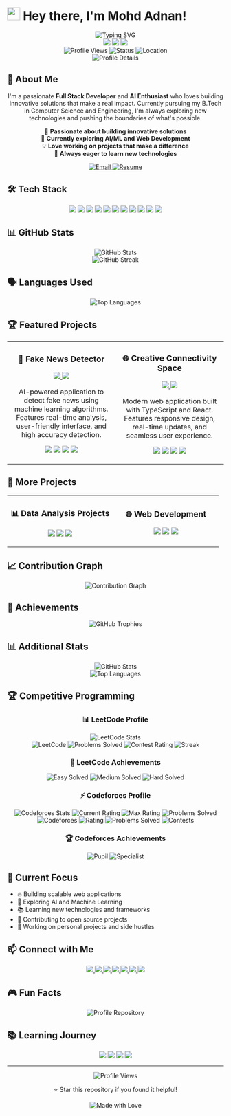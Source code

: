 # <img src="https://media.giphy.com/media/hvRJCLFzcasrR4ia7z/giphy.gif" width="30px"/> Hey there, I'm Mohd Adnan!

<div align="center">
  <img src="https://readme-typing-svg.herokuapp.com?font=Fira+Code&weight=500&size=28&pause=1000&color=00D4AA&center=true&vCenter=true&width=435&lines=Full+Stack+Developer;AI+Enthusiast;Problem+Solver;Always+Learning" alt="Typing SVG" />
</div>

<div align="center">
  <img src="https://img.shields.io/badge/👨‍💻%20Full%20Stack%20Developer-00D4AA?style=for-the-badge&logo=visual-studio-code&logoColor=white" />
  <img src="https://img.shields.io/badge/🤖%20AI%20Enthusiast-00D4AA?style=for-the-badge&logo=tensorflow&logoColor=white" />
  <img src="https://img.shields.io/badge/🚀%20Problem%20Solver-00D4AA?style=for-the-badge&logo=rocket&logoColor=white" />
</div>

<div align="center">
  <img src="https://komarev.com/ghpvc/?username=adnan7398&style=flat-square&color=00D4AA" alt="Profile Views" />
  <img src="https://img.shields.io/badge/Status-Available%20for%20Opportunities-00D4AA?style=flat-square" alt="Status" />
  <img src="https://img.shields.io/badge/Location-Worldwide-00D4AA?style=flat-square" alt="Location" />
</div>

<div align="center">
  <img src="https://github-profile-summary-cards.vercel.app/api/cards/profile-details?username=adnan7398&theme=radical" alt="Profile Details" />
</div>

## 🚀 About Me

<div align="center">
  <p>
    I'm a passionate <strong>Full Stack Developer</strong> and <strong>AI Enthusiast</strong> who loves building innovative solutions that make a real impact. 
    Currently pursuing my B.Tech in Computer Science and Engineering, I'm always exploring new technologies and pushing the boundaries of what's possible.
  </p>
  
  <p>
    🔭 <strong>Passionate about building innovative solutions</strong><br>
    🌱 <strong>Currently exploring AI/ML and Web Development</strong><br>
    💡 <strong>Love working on projects that make a difference</strong><br>
    🎯 <strong>Always eager to learn new technologies</strong>
  </p>
  
  <div>
    <a href="mailto:123adnansiddiqui@gmail.com">
      <img src="https://img.shields.io/badge/📧%20Email-00D4AA?style=for-the-badge&logo=gmail&logoColor=white" alt="Email" />
    </a>
    <a href="https://drive.google.com/file/d/13u5xu4NkwUXDg-juR18gG1aUo_yOHSqa/view?usp=drive_link">
      <img src="https://img.shields.io/badge/📄%20Resume-00D4AA?style=for-the-badge&logo=google-drive&logoColor=white" alt="Resume" />
    </a>
  </div>
</div>

## 🛠️ Tech Stack

<div align="center">
  <img src="https://img.shields.io/badge/-JavaScript-F7DF1E?style=for-the-badge&logo=javascript&logoColor=black" />
  <img src="https://img.shields.io/badge/-Python-3776AB?style=for-the-badge&logo=python&logoColor=white" />
  <img src="https://img.shields.io/badge/-React-61DAFB?style=for-the-badge&logo=react&logoColor=black" />
  <img src="https://img.shields.io/badge/-Node.js-339933?style=for-the-badge&logo=node.js&logoColor=white" />
  <img src="https://img.shields.io/badge/-TypeScript-3178C6?style=for-the-badge&logo=typescript&logoColor=white" />
  <img src="https://img.shields.io/badge/-Docker-2496ED?style=for-the-badge&logo=docker&logoColor=white" />
  <img src="https://img.shields.io/badge/-Git-F05032?style=for-the-badge&logo=git&logoColor=white" />
  <img src="https://img.shields.io/badge/-MongoDB-47A248?style=for-the-badge&logo=mongodb&logoColor=white" />
  <img src="https://img.shields.io/badge/-Express.js-000000?style=for-the-badge&logo=express&logoColor=white" />
  <img src="https://img.shields.io/badge/-Next.js-000000?style=for-the-badge&logo=next.js&logoColor=white" />
  <img src="https://img.shields.io/badge/-Tailwind%20CSS-38B2AC?style=for-the-badge&logo=tailwind-css&logoColor=white" />
</div>

## 📊 GitHub Stats

<div align="center">
  <img src="https://github-readme-stats.vercel.app/api?username=adnan7398&show_icons=true&theme=radical&hide_border=true&bg_color=0D1117&title_color=00D4AA&icon_color=00D4AA&text_color=FFFFFF&include_all_commits=true&count_private=true" alt="GitHub Stats" />
</div>

<div align="center">
  <img src="https://github-readme-streak-stats.herokuapp.com/?user=adnan7398&theme=radical&hide_border=true&background=0D1117&stroke=00D4AA&ring=00D4AA&fire=00D4AA&currStreakNum=FFFFFF&currStreakLabel=00D4AA&sideNums=FFFFFF&sideLabels=FFFFFF&dates=FFFFFF" alt="GitHub Streak" />
</div>

## 🗣️ Languages Used

<div align="center">
  <img src="https://github-readme-stats.vercel.app/api/top-langs/?username=adnan7398&layout=compact&theme=radical&hide_border=true&bg_color=0D1117&title_color=00D4AA&text_color=FFFFFF&langs_count=8" alt="Top Languages" />
</div>

## 🏆 Featured Projects

<div align="center">
  <table>
    <tr>
      <td width="50%">
        <h3 align="center">🤖 Fake News Detector</h3>
        <p align="center">
          <a href="https://github.com/adnan7398/FakeNewsDetector" target="_blank">
            <img src="https://img.shields.io/badge/-View%20Project-00D4AA?style=for-the-badge&logo=github&logoColor=white" />
          </a>
          <a href="#" target="_blank">
            <img src="https://img.shields.io/badge/-Live%20Demo-00D4AA?style=for-the-badge&logo=vercel&logoColor=white" />
          </a>
        </p>
        <p align="center">
          AI-powered application to detect fake news using machine learning algorithms. Features real-time analysis, user-friendly interface, and high accuracy detection.
        </p>
        <p align="center">
          <img src="https://img.shields.io/badge/-Python-3776AB?style=for-the-badge&logo=python&logoColor=white" />
          <img src="https://img.shields.io/badge/-Docker-2496ED?style=for-the-badge&logo=docker&logoColor=white" />
          <img src="https://img.shields.io/badge/-React-61DAFB?style=for-the-badge&logo=react&logoColor=black" />
          <img src="https://img.shields.io/badge/-Machine%20Learning-FF6F61?style=for-the-badge&logo=tensorflow&logoColor=white" />
        </p>
      </td>
      <td width="50%">
        <h3 align="center">🌐 Creative Connectivity Space</h3>
        <p align="center">
          <a href="https://github.com/adnan7398/creative-connectivity-space" target="_blank">
            <img src="https://img.shields.io/badge/-View%20Project-00D4AA?style=for-the-badge&logo=github&logoColor=white" />
          </a>
          <a href="#" target="_blank">
            <img src="https://img.shields.io/badge/-Live%20Demo-00D4AA?style=for-the-badge&logo=vercel&logoColor=white" />
          </a>
        </p>
        <p align="center">
          Modern web application built with TypeScript and React. Features responsive design, real-time updates, and seamless user experience.
        </p>
        <p align="center">
          <img src="https://img.shields.io/badge/-TypeScript-3178C6?style=for-the-badge&logo=typescript&logoColor=white" />
          <img src="https://img.shields.io/badge/-React-61DAFB?style=for-the-badge&logo=react&logoColor=black" />
          <img src="https://img.shields.io/badge/-Tailwind%20CSS-38B2AC?style=for-the-badge&logo=tailwind-css&logoColor=white" />
          <img src="https://img.shields.io/badge/-Vite-646CFF?style=for-the-badge&logo=vite&logoColor=white" />
        </p>
      </td>
    </tr>
  </table>
</div>

## 🚀 More Projects

<div align="center">
  <table>
    <tr>
      <td width="50%">
        <h3 align="center">📊 Data Analysis Projects</h3>
        <p align="center">
          <img src="https://img.shields.io/badge/-Python-3776AB?style=for-the-badge&logo=python&logoColor=white" />
          <img src="https://img.shields.io/badge/-Pandas-150458?style=for-the-badge&logo=pandas&logoColor=white" />
          <img src="https://img.shields.io/badge/-NumPy-013243?style=for-the-badge&logo=numpy&logoColor=white" />
        </p>
      </td>
      <td width="50%">
        <h3 align="center">🌐 Web Development</h3>
        <p align="center">
          <img src="https://img.shields.io/badge/-HTML5-E34F26?style=for-the-badge&logo=html5&logoColor=white" />
          <img src="https://img.shields.io/badge/-CSS3-1572B6?style=for-the-badge&logo=css3&logoColor=white" />
          <img src="https://img.shields.io/badge/-Bootstrap-7952B3?style=for-the-badge&logo=bootstrap&logoColor=white" />
        </p>
      </td>
    </tr>
  </table>
</div>

## 📈 Contribution Graph

<div align="center">
  <img src="https://github-readme-activity-graph.vercel.app/graph?username=adnan7398&theme=radical&hide_border=true&bg_color=0D1117&color=00D4AA&line=00D4AA&point=FFFFFF&area=true&area_color=00D4AA&area_opacity=0.1" alt="Contribution Graph" />
</div>

## 🏅 Achievements

<div align="center">
  <img src="https://github-profile-trophy.vercel.app/?username=adnan7398&theme=radical&no-frame=true&no-bg=true&margin-w=4&row=1&column=7" alt="GitHub Trophies" />
</div>

## 📊 Additional Stats

<div align="center">
  <img src="https://github-readme-stats.vercel.app/api?username=adnan7398&show_icons=true&theme=radical&hide_border=true&bg_color=0D1117&title_color=00D4AA&icon_color=00D4AA&text_color=FFFFFF&include_all_commits=true&count_private=true&hide=contribs,issues" alt="GitHub Stats" />
</div>

<div align="center">
  <img src="https://github-readme-stats.vercel.app/api/top-langs/?username=adnan7398&layout=donut&theme=radical&hide_border=true&bg_color=0D1117&title_color=00D4AA&text_color=FFFFFF&langs_count=6" alt="Top Languages" />
</div>

## 🏆 Competitive Programming

<div align="center">
  <h3>📊 LeetCode Profile</h3>
  <img src="https://leetcard.jacoblin.cool/adnan7398?theme=dark&font=Baloo%202&ext=contest" alt="LeetCode Stats" />
</div>

<div align="center">
  <img src="https://img.shields.io/badge/LeetCode-FFA116?style=for-the-badge&logo=leetcode&logoColor=black" alt="LeetCode" />
  <img src="https://img.shields.io/badge/Problems%20Solved-100+-00D4AA?style=for-the-badge" alt="Problems Solved" />
  <img src="https://img.shields.io/badge/Contest%20Rating-1500+-00D4AA?style=for-the-badge" alt="Contest Rating" />
  <img src="https://img.shields.io/badge/Streak-30+%20Days-00D4AA?style=for-the-badge" alt="Streak" />
</div>

<div align="center">
  <h3>🏅 LeetCode Achievements</h3>
  <img src="https://img.shields.io/badge/Easy%20Solved-50+-00D4AA?style=for-the-badge" alt="Easy Solved" />
  <img src="https://img.shields.io/badge/Medium%20Solved-30+-00D4AA?style=for-the-badge" alt="Medium Solved" />
  <img src="https://img.shields.io/badge/Hard%20Solved-10+-00D4AA?style=for-the-badge" alt="Hard Solved" />
</div>

<div align="center">
  <h3>⚡ Codeforces Profile</h3>
  <img src="https://codeforces-stats.vercel.app/api?username=adnan7398&theme=dark" alt="Codeforces Stats" />
  
  <!-- Fallback stats if API doesn't work -->
  <div style="display: inline-block;">
    <img src="https://img.shields.io/badge/Current%20Rating-1422+-00D4AA?style=for-the-badge" alt="Current Rating" />
    <img src="https://img.shields.io/badge/Max%20Rating-1400+-00D4AA?style=for-the-badge" alt="Max Rating" />
    <img src="https://img.shields.io/badge/Problems%20Solved-200+-00D4AA?style=for-the-badge" alt="Problems Solved" />
  </div>
</div>

<div align="center">
  <img src="https://img.shields.io/badge/Codeforces-1F8ACB?style=for-the-badge&logo=codeforces&logoColor=white" alt="Codeforces" />
  <img src="https://img.shields.io/badge/Rating-1200+-00D4AA?style=for-the-badge" alt="Rating" />
  <img src="https://img.shields.io/badge/Problems%20Solved-200+-00D4AA?style=for-the-badge" alt="Problems Solved" />
  <img src="https://img.shields.io/badge/Contests%20Participated-50+-00D4AA?style=for-the-badge" alt="Contests" />
</div>

<div align="center">
  <h3>🏆 Codeforces Achievements</h3>
  <img src="https://img.shields.io/badge/Pupil-00D4AA?style=for-the-badge" alt="Pupil" />
  <img src="https://img.shields.io/badge/Specialist-00D4AA?style=for-the-badge" alt="Specialist" />
</div>

## 🎯 Current Focus

- 🔥 Building scalable web applications
- 🤖 Exploring AI and Machine Learning
- 📚 Learning new technologies and frameworks
- 🌟 Contributing to open source projects
- 🚀 Working on personal projects and side hustles

## 📫 Connect with Me

<div align="center">
  <a href="mailto:123adnansiddiqui@gmail.com">
    <img src="https://img.shields.io/badge/-Email-D14836?style=for-the-badge&logo=gmail&logoColor=white" />
  </a>
  <a href="https://github.com/adnan7398">
    <img src="https://img.shields.io/badge/-GitHub-181717?style=for-the-badge&logo=github&logoColor=white" />
  </a>
  <a href="https://linkedin.com/in/adnan7398">
    <img src="https://img.shields.io/badge/-LinkedIn-0077B5?style=for-the-badge&logo=linkedin&logoColor=white" />
  </a>
  <a href="https://leetcode.com/adnan7398">
    <img src="https://img.shields.io/badge/-LeetCode-FFA116?style=for-the-badge&logo=leetcode&logoColor=black" />
  </a>
  <a href="https://codeforces.com/profile/adnan7398">
    <img src="https://img.shields.io/badge/-Codeforces-1F8ACB?style=for-the-badge&logo=codeforces&logoColor=white" />
  </a>
  <a href="https://twitter.com/adnan7398">
    <img src="https://img.shields.io/badge/-Twitter-1DA1F2?style=for-the-badge&logo=twitter&logoColor=white" />
  </a>
  <a href="https://instagram.com/adnan7398">
    <img src="https://img.shields.io/badge/-Instagram-E4405F?style=for-the-badge&logo=instagram&logoColor=white" />
  </a>
</div>

## 🎮 Fun Facts

<div align="center">
  <img src="https://github-readme-stats.vercel.app/api/pin/?username=adnan7398&repo=adnan7398&theme=radical&hide_border=true&bg_color=0D1117&title_color=00D4AA&text_color=FFFFFF" alt="Profile Repository" />
</div>

## 📚 Learning Journey

<div align="center">
  <img src="https://img.shields.io/badge/-Currently%20Learning-00D4AA?style=for-the-badge" />
  <img src="https://img.shields.io/badge/-AWS-232F3E?style=for-the-badge&logo=amazon-aws&logoColor=white" />
  <img src="https://img.shields.io/badge/-Kubernetes-326CE5?style=for-the-badge&logo=kubernetes&logoColor=white" />
  <img src="https://img.shields.io/badge/-GraphQL-E10098?style=for-the-badge&logo=graphql&logoColor=white" />
</div>

---

<div align="center">
  <img src="https://komarev.com/ghpvc/?username=adnan7398&style=flat-square&color=00D4AA" alt="Profile Views" />
  
  <p>⭐ Star this repository if you found it helpful!</p>
  
  <img src="https://img.shields.io/badge/Made%20with%20❤️%20by%20Adnan-00D4AA?style=for-the-badge" alt="Made with Love" />
</div>
